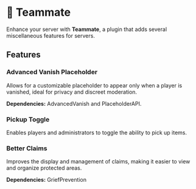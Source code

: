 # 🤝 Teammate

Enhance your server with **Teammate**, a plugin that adds several miscellaneous features for servers.

## Features

### Advanced Vanish Placeholder
Allows for a customizable placeholder to appear only when a player is vanished, ideal for privacy and discreet moderation.

**Dependencies:** AdvancedVanish and PlaceholderAPI.

### Pickup Toggle
Enables players and administrators to toggle the ability to pick up items.

### Better Claims
Improves the display and management of claims, making it easier to view and organize protected areas. 

**Dependencies:** GriefPrevention
